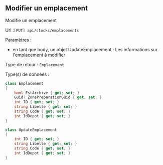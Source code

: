 ## <span id='modifieremplacement'>Modifier un emplacement</span>

Modifie un emplacement

Url :`[PUT] api/stocks/emplacements`

Paramètres : 

- en tant que body, un objet UpdateEmplacement : Les informations sur l'emplacement à modifier

Type de retour : `Emplacement`

Type(s) de données :

```csharp
class Emplacement
{
	bool EstArchive { get; set; }
	Guid? ZonePreparationGuid { get; set; }
	int ID { get; set; }
	string Libelle { get; set; }
	string Code { get; set; }
	int IdDepot { get; set; }
}

class UpdateEmplacement
{
	int ID { get; set; }
	string Libelle { get; set; }
	string Code { get; set; }
	int IdDepot { get; set; }
}

```
